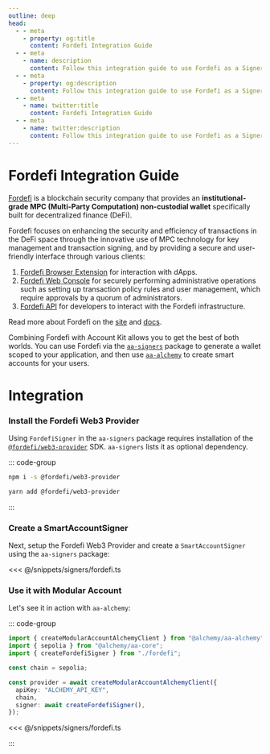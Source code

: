 ```yaml
---
outline: deep
head:
  - - meta
    - property: og:title
      content: Fordefi Integration Guide
  - - meta
    - name: description
      content: Follow this integration guide to use Fordefi as a Signer with Account Kit, a vertically integrated stack for building apps that support ERC-4337 and ERC-6900.
  - - meta
    - property: og:description
      content: Follow this integration guide to use Fordefi as a Signer with Account Kit, a vertically integrated stack for building apps that support ERC-4337 and ERC-6900.
  - - meta
    - name: twitter:title
      content: Fordefi Integration Guide
  - - meta
    - name: twitter:description
      content: Follow this integration guide to use Fordefi as a Signer with Account Kit, a vertically integrated stack for building apps that support ERC-4337 and ERC-6900.
---
```


# Fordefi Integration Guide

[Fordefi](https://fordefi.com) is a blockchain security company that provides an **institutional-grade MPC (Multi-Party Computation)
non-custodial wallet** specifically built for decentralized finance (DeFi).

Fordefi focuses on enhancing the security and efficiency of transactions in the DeFi space through the innovative use of MPC technology
for key management and transaction signing,
and by providing a secure and user-friendly interface through various clients:

1. [Fordefi Browser Extension](https://chromewebstore.google.com/detail/fordefi/hcmehenccjdmfbojapcbcofkgdpbnlle) for interaction with dApps.
2. [Fordefi Web Console](https://app.fordefi.com) for securely performing administrative operations such as setting up transaction policy
   rules and user management, which require approvals by a quorum of administrators.
3. [Fordefi API](https://docs.fordefi.com/reference/api-overview) for developers to interact with the Fordefi infrastructure.

Read more about Fordefi on the [site](https://fordefi.com) and [docs](https://docs.fordefi.com).

Combining Fordefi with Account Kit allows you to get the best of both worlds.
You can use Fordefi via the [`aa-signers`](/packages/aa-signers/index) package to generate a wallet scoped to your application,
and then use [`aa-alchemy`](/packages/aa-alchemy/index) to create smart accounts for your users.

# Integration

### Install the Fordefi Web3 Provider

Using `FordefiSigner` in the `aa-signers` package requires installation of the [`@fordefi/web3-provider`](https://github.com/FordefiHQ/web3-provider) SDK. `aa-signers` lists it as optional dependency.

::: code-group

```bash [npm]
npm i -s @fordefi/web3-provider
```

```bash [yarn]
yarn add @fordefi/web3-provider
```

:::

### Create a SmartAccountSigner

Next, setup the Fordefi Web3 Provider and create a `SmartAccountSigner` using the `aa-signers` package:

<<< @/snippets/signers/fordefi.ts

### Use it with Modular Account

Let's see it in action with `aa-alchemy`:

::: code-group

```ts [example.ts]
import { createModularAccountAlchemyClient } from "@alchemy/aa-alchemy";
import { sepolia } from "@alchemy/aa-core";
import { createFordefiSigner } from "./fordefi";

const chain = sepolia;

const provider = await createModularAccountAlchemyClient({
  apiKey: "ALCHEMY_API_KEY",
  chain,
  signer: await createFordefiSigner(),
});
```

<<< @/snippets/signers/fordefi.ts

:::
